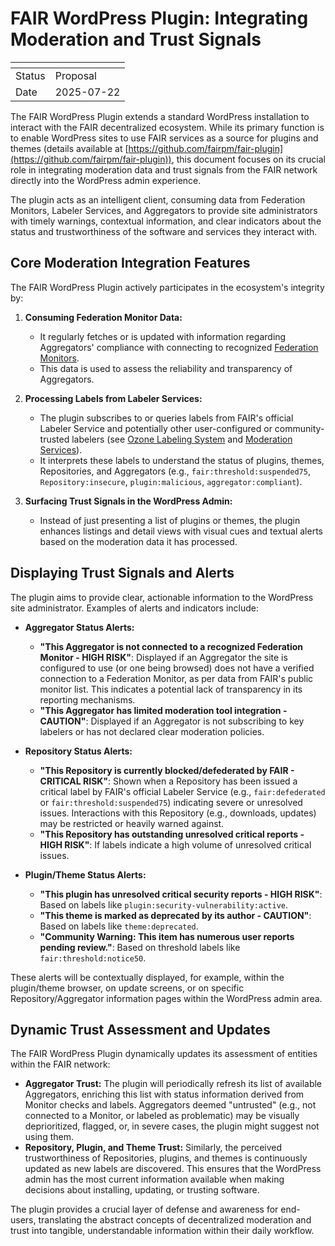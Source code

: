 # FAIR WordPress Plugin: Integrating Moderation and Trust Signals

| <!-- --> | <!-- -->   |
|----------|------------|
| Status   | Proposal   |
| Date     | 2025-07-22 |

The FAIR WordPress Plugin extends a standard WordPress installation to interact with the FAIR decentralized ecosystem. While its primary function is to enable WordPress sites to use FAIR services as a source for plugins and themes (details available at [https://github.com/fairpm/fair-plugin](https://github.com/fairpm/fair-plugin)), this document focuses on its crucial role in integrating moderation data and trust signals from the FAIR network directly into the WordPress admin experience.

The plugin acts as an intelligent client, consuming data from Federation Monitors, Labeler Services, and Aggregators to provide site administrators with timely warnings, contextual information, and clear indicators about the status and trustworthiness of the software and services they interact with.

## Core Moderation Integration Features

The FAIR WordPress Plugin actively participates in the ecosystem's integrity by:

1. **Consuming Federation Monitor Data:**
    * It regularly fetches or is updated with information regarding Aggregators' compliance with connecting to recognized [Federation Monitors](../../governance/integrity.md#federation-monitors-explained).
    * This data is used to assess the reliability and transparency of Aggregators.

2. **Processing Labels from Labeler Services:**
    * The plugin subscribes to or queries labels from FAIR's official Labeler Service and potentially other user-configured or community-trusted labelers (see [Ozone Labeling System](../../ozone-labeling-system.md) and [Moderation Services](../../governance/moderation-services.md)).
    * It interprets these labels to understand the status of plugins, themes, Repositories, and Aggregators (e.g., `fair:threshold:suspended75`, `Repository:insecure`, `plugin:malicious`, `aggregator:compliant`).

3. **Surfacing Trust Signals in the WordPress Admin:**
    * Instead of just presenting a list of plugins or themes, the plugin enhances listings and detail views with visual cues and textual alerts based on the moderation data it has processed.

## Displaying Trust Signals and Alerts

The plugin aims to provide clear, actionable information to the WordPress site administrator. Examples of alerts and indicators include:

* **Aggregator Status Alerts:**
    * **"This Aggregator is not connected to a recognized Federation Monitor - HIGH RISK"**: Displayed if an Aggregator the site is configured to use (or one being browsed) does not have a verified connection to a Federation Monitor, as per data from FAIR's public monitor list. This indicates a potential lack of transparency in its reporting mechanisms.
    * **"This Aggregator has limited moderation tool integration - CAUTION"**: Displayed if an Aggregator is not subscribing to key labelers or has not declared clear moderation policies.

* **Repository Status Alerts:**
    * **"This Repository is currently blocked/defederated by FAIR - CRITICAL RISK"**: Shown when a Repository has been issued a critical label by FAIR's official Labeler Service (e.g., `fair:defederated` or `fair:threshold:suspended75`) indicating severe or unresolved issues. Interactions with this Repository (e.g., downloads, updates) may be restricted or heavily warned against.
    * **"This Repository has outstanding unresolved critical reports - HIGH RISK"**: If labels indicate a high volume of unresolved critical issues.

* **Plugin/Theme Status Alerts:**
    * **"This plugin has unresolved critical security reports - HIGH RISK"**: Based on labels like `plugin:security-vulnerability:active`.
    * **"This theme is marked as deprecated by its author - CAUTION"**: Based on labels like `theme:deprecated`.
    * **"Community Warning: This item has numerous user reports pending review."**: Based on threshold labels like `fair:threshold:notice50`.

These alerts will be contextually displayed, for example, within the plugin/theme browser, on update screens, or on specific Repository/Aggregator information pages within the WordPress admin area.

## Dynamic Trust Assessment and Updates

The FAIR WordPress Plugin dynamically updates its assessment of entities within the FAIR network:

- **Aggregator Trust:** The plugin will periodically refresh its list of available Aggregators, enriching this list with status information derived from Monitor checks and labels. Aggregators deemed "untrusted" (e.g., not connected to a Monitor, or labeled as problematic) may be visually deprioritized, flagged, or, in severe cases, the plugin might suggest not using them.
- **Repository, Plugin, and Theme Trust:** Similarly, the perceived trustworthiness of Repositories, plugins, and themes is continuously updated as new labels are discovered. This ensures that the WordPress admin has the most current information available when making decisions about installing, updating, or trusting software.

The plugin provides a crucial layer of defense and awareness for end-users, translating the abstract concepts of decentralized moderation and trust into tangible, understandable information within their daily workflow.

